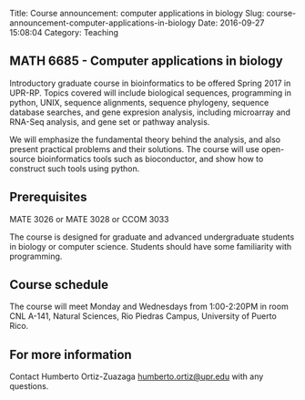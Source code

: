 Title: Course announcement: computer applications in biology
Slug: course-announcement-computer-applications-in-biology
Date: 2016-09-27 15:08:04
Category: Teaching

## MATH 6685 - Computer applications in biology

Introductory graduate course in bioinformatics to be offered Spring
2017 in UPR-RP. Topics covered will include biological sequences,
programming in python, UNIX, sequence alignments, sequence phylogeny,
sequence database searches, and gene expresion analysis, including
microarray and RNA-Seq analysis, and gene set or pathway analysis.

We will emphasize the fundamental theory behind the analysis, and also
present practical problems and their solutions. The course will use
open-source bioinformatics tools such as bioconductor, and show how to
construct such tools using python.

## Prerequisites

MATE 3026 or MATE 3028 or CCOM 3033

The course is designed for graduate and advanced undergraduate
students in biology or computer science. Students should have some
familiarity with programming.

## Course schedule

The course will meet Monday and Wednesdays from 1:00-2:20PM in room
CNL A-141, Natural Sciences, Rio Piedras Campus, University of Puerto
Rico.


## For more information

Contact Humberto Ortiz-Zuazaga <humberto.ortiz@upr.edu> with any
questions.
